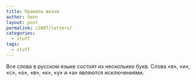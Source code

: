 ```yaml
---
title: Правила жизни
author: Genn
layout: post
permalink: /2007/letters/
categories:
  - stuff
tags:
  - stuff
---
```

Все слова в русском языке состоят из нескольких букв. Слова «я», «и», «с», «о», «в», «к», «у» и «а» являются исключениями.